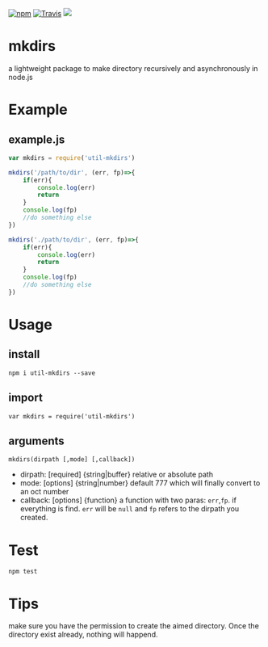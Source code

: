 [![npm](https://img.shields.io/npm/dt/express.svg?style=plastic)](https://www.npmjs.com/package/util-mkdirs)
[![Travis](https://img.shields.io/travis/rust-lang/rust.svg?style=plastic)](https://img.shields.io/travis/YxxY/mkdirs.svg)
![](https://img.shields.io/badge/coverage-100%25-brightgreen.svg?style=plastic)

# mkdirs
a lightweight package to make directory recursively and asynchronously in node.js

# Example
## example.js
```js
var mkdirs = require('util-mkdirs')

mkdirs('/path/to/dir', (err, fp)=>{
    if(err){
        console.log(err)
        return
    }
    console.log(fp)
    //do something else
})

mkdirs('./path/to/dir', (err, fp)=>{
    if(err){
        console.log(err)
        return
    }
    console.log(fp)
    //do something else
})
```
# Usage
## install
    npm i util-mkdirs --save

## import
    var mkdirs = require('util-mkdirs')

## arguments
    mkdirs(dirpath [,mode] [,callback])
- dirpath: [required] {string|buffer} relative or absolute path 
- mode: [options]  {string|number} default 777 which will finally convert to an oct number
- callback: [options] {function} a function with two paras: `err`,`fp`. if everything is find. `err` will be `null` and `fp` refers to the dirpath you created.

# Test
    npm test

# Tips
make sure you have the permission to create the aimed directory. Once the directory exist already, nothing will happend.

